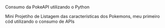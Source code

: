 Consumo da PokeAPI utilizando o Python

Mini Projetiho de Listagem das características dos Pokemons, meu primeiro cód utilizando o consumo de APIs